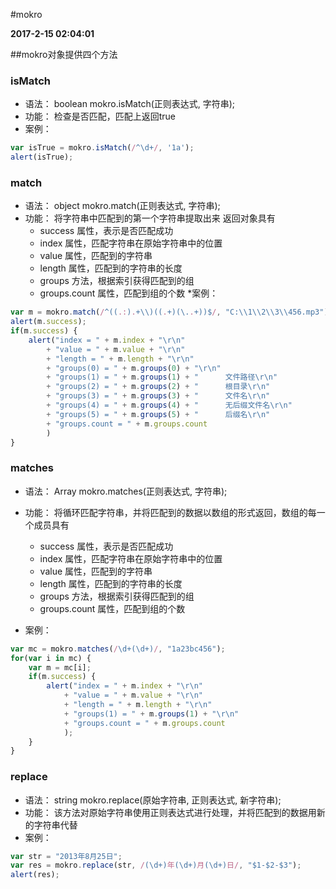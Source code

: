 #mokro

**2017-2-15 02:04:01**

##mokro对象提供四个方法

### isMatch

* 语法：     boolean mokro.isMatch(正则表达式, 字符串);
* 功能：     检查是否匹配，匹配上返回true
* 案例：

```javascript
var isTrue = mokro.isMatch(/^\d+/, '1a');
alert(isTrue);
```

### match  

* 语法：     object mokro.match(正则表达式, 字符串);
* 功能：     将字符串中匹配到的第一个字符串提取出来
    返回对象具有
    * success         属性，表示是否匹配成功
    * index           属性，匹配字符串在原始字符串中的位置
    * value           属性，匹配到的字符串
    * length          属性，匹配到的字符串的长度
    * groups          方法，根据索引获得匹配到的组
    * groups.count    属性，匹配到组的个数
*案例：

```javascript
var m = mokro.match(/^((.:).+\\)((.+)(\..+))$/, "C:\\1\\2\\3\\456.mp3");
alert(m.success);
if(m.success) {
    alert("index = " + m.index + "\r\n"
        + "value = " + m.value + "\r\n"
        + "length = " + m.length + "\r\n"
        + "groups(0) = " + m.groups(0) + "\r\n"
        + "groups(1) = " + m.groups(1) + "      文件路径\r\n"
        + "groups(2) = " + m.groups(2) + "      根目录\r\n"
        + "groups(3) = " + m.groups(3) + "      文件名\r\n"
        + "groups(4) = " + m.groups(4) + "      无后缀文件名\r\n"
        + "groups(5) = " + m.groups(5) + "      后缀名\r\n"
        + "groups.count = " + m.groups.count 
        )
}
```

### matches

* 语法：     Array mokro.matches(正则表达式, 字符串);
* 功能：     将循环匹配字符串，并将匹配到的数据以数组的形式返回，数组的每一个成员具有

    * success         属性，表示是否匹配成功
    * index           属性，匹配字符串在原始字符串中的位置
    * value           属性，匹配到的字符串
    * length          属性，匹配到的字符串的长度
    * groups          方法，根据索引获得匹配到的组
    * groups.count    属性，匹配到组的个数

* 案例：

```javascript
var mc = mokro.matches(/\d+(\d+)/, "1a23bc456");
for(var i in mc) {
    var m = mc[i];
    if(m.success) {
        alert("index = " + m.index + "\r\n"
            + "value = " + m.value + "\r\n"
            + "length = " + m.length + "\r\n"
            + "groups(1) = " + m.groups(1) + "\r\n"
            + "groups.count = " + m.groups.count
            );
    }
}
```

### replace

* 语法：     string mokro.replace(原始字符串, 正则表达式, 新字符串);
* 功能：     该方法对原始字符串使用正则表达式进行处理，并将匹配到的数据用新的字符串代替
* 案例：

```javascript
var str = "2013年8月25日";
var res = mokro.replace(str, /(\d+)年(\d+)月(\d+)日/, "$1-$2-$3");
alert(res);
```



